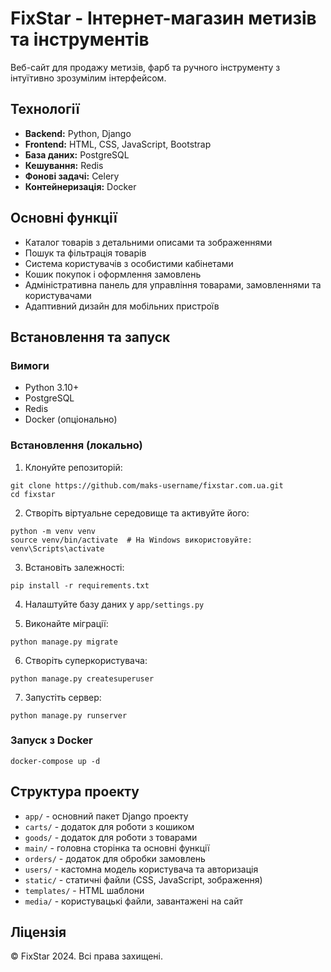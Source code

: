 # FixStar - Інтернет-магазин метизів та інструментів

Веб-сайт для продажу метизів, фарб та ручного інструменту з інтуїтивно зрозумілим інтерфейсом.

## Технології

- **Backend:** Python, Django
- **Frontend:** HTML, CSS, JavaScript, Bootstrap
- **База даних:** PostgreSQL
- **Кешування:** Redis
- **Фонові задачі:** Celery
- **Контейнеризація:** Docker

## Основні функції

- Каталог товарів з детальними описами та зображеннями
- Пошук та фільтрація товарів
- Система користувачів з особистими кабінетами
- Кошик покупок і оформлення замовлень
- Адміністративна панель для управління товарами, замовленнями та користувачами
- Адаптивний дизайн для мобільних пристроїв

## Встановлення та запуск

### Вимоги

- Python 3.10+
- PostgreSQL
- Redis
- Docker (опціонально)

### Встановлення (локально)

1. Клонуйте репозиторій:
```
git clone https://github.com/maks-username/fixstar.com.ua.git
cd fixstar
```

2. Створіть віртуальне середовище та активуйте його:
```
python -m venv venv
source venv/bin/activate  # На Windows використовуйте: venv\Scripts\activate
```

3. Встановіть залежності:
```
pip install -r requirements.txt
```

4. Налаштуйте базу даних у `app/settings.py`

5. Виконайте міграції:
```
python manage.py migrate
```

6. Створіть суперкористувача:
```
python manage.py createsuperuser
```

7. Запустіть сервер:
```
python manage.py runserver
```

### Запуск з Docker

```
docker-compose up -d
```

## Структура проекту

- `app/` - основний пакет Django проекту
- `carts/` - додаток для роботи з кошиком
- `goods/` - додаток для роботи з товарами
- `main/` - головна сторінка та основні функції
- `orders/` - додаток для обробки замовлень
- `users/` - кастомна модель користувача та авторизація
- `static/` - статичні файли (CSS, JavaScript, зображення)
- `templates/` - HTML шаблони
- `media/` - користувацькі файли, завантажені на сайт

## Ліцензія

© FixStar 2024. Всі права захищені. 